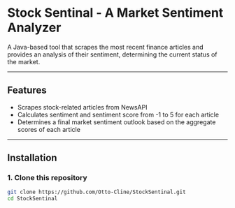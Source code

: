 # Stock Sentinal - A Market Sentiment Analyzer

A Java-based tool that scrapes the most recent finance articles and provides an analysis of their
sentiment, determining the current status of the market.

---

## Features
- Scrapes stock-related articles from NewsAPI
- Calculates sentiment and sentiment score from -1 to 5 for each article
- Determines a final market sentiment outlook based on the aggregate scores of each article

---

## Installation

### 1. Clone this repository
```bash
git clone https://github.com/Otto-Cline/StockSentinal.git
cd StockSentinal